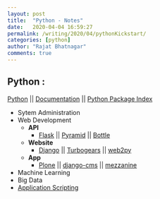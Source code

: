 ```yaml
---
layout: post
title:  "Python - Notes"
date:   2020-04-04 16:59:27
permalink: /writing/2020/04/pythonKickstart/
categories: [python]
author: "Rajat Bhatnagar"
comments: true
---
```


Python :
-------------
[Python](https://www.python.org/)
|| [Documentation](https://docs.python.org/3/)
|| [Python Package Index](https://pypi.org/)

- Sytem Administration
- Web Development
	- **API**
    	- [Flask](https://flask.palletsprojects.com/en/1.1.x/)
        || [Pyramid](https://trypyramid.com/)
        || [Bottle](https://bottlepy.org/docs/dev/)
    - **Website**
    	- [Django](https://www.djangoproject.com/)
        || [Turbogears](https://www.fullstackpython.com/turbogears.html)
        || [web2py](http://www.web2py.com/)
    - **App**
    	- [Plone](https://plone.org/)
        || [django-cms](https://www.django-cms.org/en/)
        || [mezzanine](http://mezzanine.jupo.org/)
- Machine Learning
- Big Data
- [Application Scripting](https://docs.blender.org/api/current/index.html)






































































































































































































































































































































































































